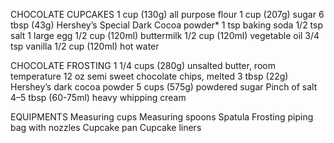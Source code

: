 CHOCOLATE CUPCAKES
1 cup (130g) all purpose flour
1 cup (207g) sugar
6 tbsp (43g) Hershey’s Special Dark Cocoa powder*
1 tsp baking soda
1/2 tsp salt
1 large egg
1/2 cup (120ml) buttermilk
1/2 cup (120ml) vegetable oil
3/4 tsp vanilla
1/2 cup (120ml) hot water

CHOCOLATE FROSTING
1 1/4 cups (280g) unsalted butter, room temperature
12 oz semi sweet chocolate chips, melted
3 tbsp (22g) Hershey’s dark cocoa powder
5 cups (575g) powdered sugar
Pinch of salt
4–5 tbsp (60-75ml) heavy whipping cream

EQUIPMENTS
Measuring cups 
Measuring spoons
Spatula
Frosting piping bag with nozzles
Cupcake pan
Cupcake liners